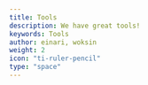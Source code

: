 ```yaml
---
title: Tools
description: We have great tools!
keywords: Tools
author: einari, woksin
weight: 2
icon: "ti-ruler-pencil"
type: "space"
---
```

